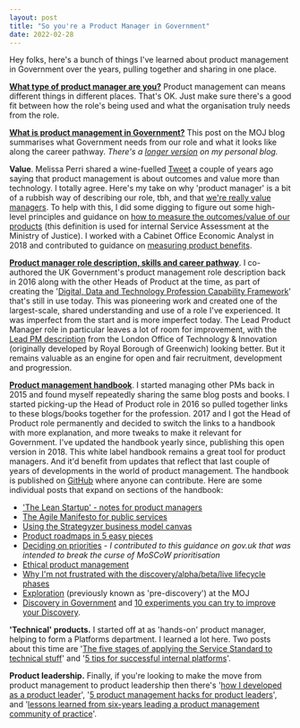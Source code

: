 ```yaml
---
layout: post
title: "So you're a Product Manager in Government"
date: 2022-02-28
---
```


Hey folks, here's a bunch of things I've learned about product management in Government over the years, pulling together and sharing in one place.

**[What type of product manager are you?](https://scottcolfer.com/2021/08/16/types-of-product-manager.html)** Product management can means different things in different places. That's OK. Just make sure there's a good fit between how the role's being used and what the organisation truly needs from the role.

**[What is product management in Government?](https://mojdigital.blog.gov.uk/2019/10/03/what-is-product-management-at-the-moj/)** This post on the MOJ blog summarises what Government needs from our role and what it looks like along the career pathway. _There's a [longer version](https://scottcolfer.com/2019/01/02/what-is-product-management.html) on my personal blog._

**Value**. Melissa Perri shared a wine-fuelled [Tweet](https://twitter.com/lissijean/status/1129537047105032194) a couple of years ago saying that product management is about outcomes and value more than technology. I totally agree. Here's my take on why 'product manager' is a bit of a rubbish way of describing our role, tbh, and that [we're really value managers](https://scottcolfer.com/2017/09/17/value-manager.html). To help with this, I did some digging to figure out some high-level principles and guidance on [how to measure the outcomes/value of our products](https://scottcolfer.com/2019/03/20/measuring-value-software.html) (this definition is used for internal Service Assessment at the Ministry of Justice). I worked with a Cabinet Office Economic Analyst in 2018 and contributed to guidance on [measuring product benefits](https://www.gov.uk/service-manual/measuring-success/measuring-service-benefits).

**[Product manager role description, skills and career pathway](https://www.gov.uk/guidance/product-manager)**. I co-authored the UK Government's product management role description back in 2016 along with the other Heads of Product at the time, as part of creating the '[Digital, Data and Technology Profession Capability Framework](https://www.gov.uk/government/collections/digital-data-and-technology-profession-capability-framework)' that's still in use today. This was pioneering work and created one of the largest-scale, shared understanding and use of a role I've experienced. It was imperfect from the start and is more imperfect today. The Lead Product Manager role in particular leaves a lot of room for improvement, with the [Lead PM description](
https://docs.google.com/document/d/16Td_9u3VbbO_p-JEBOW0Z0VwSMokiro040ZgqUV2zFI/edit?usp=sharing) from the London Office of Technology & Innovation (originally developed by Royal Borough of Greenwich) looking better. But it remains valuable as an engine for open and fair recruitment, development and progression.

**[Product management handbook](https://scottcolfer.com/product-management-handbook/)**. I started managing other PMs back in 2015 and found myself repeatedly sharing the same blog posts and books. I started picking-up the Head of Product role in 2016 so pulled together links to these blogs/books together for the profession. 2017 and I got the Head of Product role permanently and decided to switch the links to a handbook with more explanation, and more tweaks to make it relevant for Government. I've updated the handbook yearly since, publishing this open version in 2018. This white label handbook remains a great tool for product managers. And it'd benefit from updates that reflect that last couple of years of developments in the world of product management. The handbook is published on [GitHub](https://github.com/scottcolfer/product-management-handbook) where anyone can contribute.
Here are some individual posts that expand on sections of the handbook:

- ['The Lean Startup' - notes for product managers](https://scottcolfer.com/2012/06/05/lean-startup-for-product-managers.html)
- [The Agile Manifesto for public services](https://scottcolfer.com/2017/06/03/agile-manifesto-public-services.html)
- [Using the Strategyzer business model canvas](https://scottcolfer.com/2013/09/20/business-model-canvas.html)
- [Product roadmaps in 5 easy pieces](https://www.mindtheproduct.com/product-roadmaps-in-five-easy-pieces/)
- [Deciding on priorities](https://www.gov.uk/service-manual/agile-delivery/deciding-on-priorities) - _I contributed to this guidance on gov.uk that was intended to break the curse of MoSCoW prioritisation_
- [Ethical product management](https://www.mindtheproduct.com/lets-resolve-to-create-humane-products-in-2019/)
- [Why I'm not frustrated with the discovery/alpha/beta/live lifecycle phases](https://scottcolfer.com/2021/08/09/gds-phases-product-lifecycle.html)
- [Exploration](https://mojdigital.blog.gov.uk/2020/06/11/exploration-over-pre-discovery/) (previously known as 'pre-discovery') at the MOJ
- [Discovery in Government](https://mojdigital.blog.gov.uk/2020/01/23/discovery-at-the-ministry-of-justice/) and [10 experiments you can try to improve your Discovery](https://scottcolfer.com/2017/08/19/improve-discovery.html).

**'Technical' products.** I started off at as 'hands-on' product manager, helping to form a Platforms department. I learned a lot here. Two posts about this time are '[The five stages of applying the Service Standard to technical stuff](https://scottcolfer.com/2017/04/26/user-centred-technical-products.html)' and '[5 tips for successful internal platforms](https://scottcolfer.com/2021/09/20/tips-for-internal-platforms.html)'.

**Product leadership.** Finally, if you're looking to make the move from product management to product leadership then there's '[how I developed as a product leader](https://scottcolfer.com/2019/09/01/product-leadership.html)', '[5 product management hacks for product leaders](https://www.mindtheproduct.com/5-product-management-hacks-for-product-leaders/)', and '[lessons learned from six-years leading a product management community of practice](https://scottcolfer.com/2022/02/06/six-years-community-practice.html)'. 
